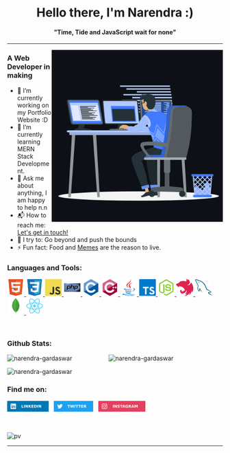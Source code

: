 <p>
  <h1 align="center"><b>Hello there, I'm Narendra :) </b></h1>
</p>

<p>
  <h4 align="center"><b>"Time, Tide and JavaScript wait for none"</b></h4>
</p>
<hr>

<p><img align="right" src="https://github.com/narendra-gardaswar/narendra-gardaswar/blob/main/raw/animation_500.gif" alt="narendra-gardaswar" height="400" width="400" /></p>

### A Web Developer in making

- 🔭 I’m currently working on my Portfolio Website :D
- 🌱 I’m currently learning MERN Stack Development.
- 💬 Ask me about anything, I am happy to help n.n
- 📬 How to reach me: [Let's get in touch!][linkedin]
- 🧗 I try to: Go beyond and push the bounds
- ⚡ Fun fact: Food and [Memes][youtube] are the reason to live.
  <br>

### Languages and Tools:

<p align="left"> <a href="https://getbootstrap.com" target="_blank" rel="noreferrer">
  <a href="https://www.w3.org/html/" target="_blank" rel="noreferrer"> <img
      src="https://raw.githubusercontent.com/devicons/devicon/master/icons/html5/html5-original.svg"
      alt="html5" width="40" height="40" /> </a> <a href="https://www.w3schools.com/css/" target="\_blank" rel="noreferrer"> <img
src="https://raw.githubusercontent.com/devicons/devicon/master/icons/css3/css3-original.svg"
alt="css3" width="40" height="40" /> </a> <a href="https://developer.mozilla.org/en-US/docs/Web/JavaScript" target="\_blank" rel="noreferrer"> <img
      src="https://raw.githubusercontent.com/devicons/devicon/master/icons/javascript/javascript-original.svg"
      alt="javascript" width="40" height="40" /> </a> <a href="https://www.php.net/" target="\_blank" rel="noreferrer"> <img 
      src="https://raw.githubusercontent.com/devicons/devicon/master/icons/php/php-original.svg"
      alt="php" width="40" height="40" /> </a> <a href="https://www.cprogramming.com/" target="\_blank" rel="noreferrer"> <img 
      src="https://raw.githubusercontent.com/devicons/devicon/master/icons/c/c-original.svg"
      alt="c" width="40" height="40" /> </a> <a href="https://www.w3schools.com/cpp/" target="_blank" rel="noreferrer"><img 
      src="https://raw.githubusercontent.com/devicons/devicon/master/icons/cplusplus/cplusplus-original.svg"
      alt="cplusplus" width="40" height="40" /> </a> <a href="https://www.java.com" target="_blank" rel="noreferrer"> <img
      src="https://raw.githubusercontent.com/devicons/devicon/master/icons/java/java-original.svg" 
      alt="java" width="40" height="40" /> </a> <a href="https://www.typescriptlang.org/" target="\_blank" rel="noreferrer"> <img
      src="https://raw.githubusercontent.com/devicons/devicon/master/icons/typescript/typescript-original.svg"
      alt="typescript" width="40" height="40" /> </a> <a href="https://nodejs.org/" target="\_blank" rel="noreferrer"> <img
      src="https://raw.githubusercontent.com/devicons/devicon/master/icons/nodejs/nodejs-original.svg"
      alt="nodejs" width="40" height="40" /> </a> <a href="https://nestjs.com/" target="_blank" rel="noreferrer"> <img
      src="https://raw.githubusercontent.com/devicons/devicon/master/icons/nestjs/nestjs-plain.svg"
      alt="nestjs" width="40" height="40" /> </a> <a href="https://www.mysql.com/" target="_blank" rel="noreferrer"> <img
      src="https://raw.githubusercontent.com/devicons/devicon/master/icons/mysql/mysql-original.svg"
      alt="mysql" width="40" height="40" /> </a> <a href="https://www.mongodb.com/" target="_blank" rel="noreferrer"> <img
      src="https://raw.githubusercontent.com/devicons/devicon/master/icons/mongodb/mongodb-original.svg"
      alt="mongodb" width="40" height="40" /> </a> <a href="https://reactjs.org/" target="_blank" rel="noreferrer"> <img
      src="https://raw.githubusercontent.com/devicons/devicon/master/icons/react/react-original.svg"
      alt="react" width="40" height="40" /> </a>
  </p>
  <br>

### Github Stats:
  

  <img align="left"
  src="https://github-readme-stats.vercel.app/api?username=narendra-gardaswar&show_icons=true&locale=en&bg_color=0d1117&text_color=ffffff&repo=convoychat"
  alt="narendra-gardaswar" width="47%" />
 
  <img src="https://github-readme-streak-stats.herokuapp.com/?user=narendra-gardaswar&theme=dark&background=0d1117&date_format=M%20j%5B%2C%20Y%5D" 
       alt="narendra-gardaswar" width="47%" />
<br>
  
<img  
src="https://github-readme-stats.vercel.app/api/top-langs?username=narendra-gardaswar&show_icons=true&locale=en&bg_color=0d1117&text_color=ffffff&layout=compact"
    alt="narendra-gardaswar" 
    bg_color=#808080 width="47%" height="47%"/>
  <br>
### Find me on: 
  <a href="https://www.linkedin.com/in/narendra-gardaswar/" target="_blank"><img height="25" src="https://raw.githubusercontent.com/narendra-gardaswar/narendra-gardaswar/main/raw/linkedin_rect.svg"></a>&nbsp;&nbsp;
 <a href="https://twitter.com/naren_hyd" target="_blank"><img height="25" src="https://github.com/narendra-gardaswar/narendra-gardaswar/blob/main/raw/twitter_rect.svg"></a>&nbsp;&nbsp;
 <a href="https://instagram.com/naren_hyd" target="_blank"><img height="25" src="https://github.com/narendra-gardaswar/narendra-gardaswar/blob/main/raw/insta_rect.svg"></a>&nbsp;&nbsp;

  <br>

![pv](https://komarev.com/ghpvc/?username=narendra-gardaswar&label=Profile%20views&color=0e75b6&style=flat)

<!--[website]: -->
[youtube]: https://youtu.be/dQw4w9WgXcQ
[linkedin]: https://www.linkedin.com/in/narendra-gardaswar/
  
 -----

